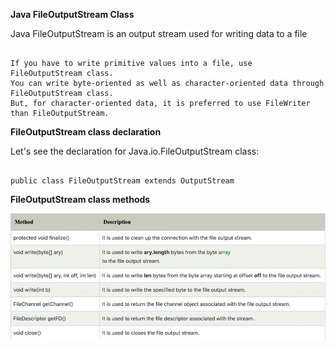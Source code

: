 **Java FileOutputStream Class**

Java FileOutputStream is an output stream used for writing data to a file

```text

If you have to write primitive values into a file, use FileOutputStream class. 
You can write byte-oriented as well as character-oriented data through FileOutputStream class. 
But, for character-oriented data, it is preferred to use FileWriter
than FileOutputStream.

```

**FileOutputStream class declaration**

Let's see the declaration for Java.io.FileOutputStream class:

```text

public class FileOutputStream extends OutputStream 

```

**FileOutputStream class methods**

![img_5.png](../img/img_5_oct12.png)